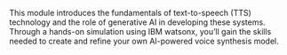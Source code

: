 This module introduces the fundamentals of text-to-speech (TTS) technology and the role of generative AI in developing these systems. Through a hands-on simulation using IBM watsonx, you’ll gain the skills needed to create and refine your own AI-powered voice synthesis model.

